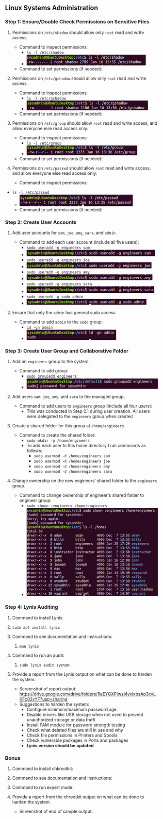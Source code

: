 ## Linux Systems Administration

### Step 1: Ensure/Double Check Permissions on Sensitive Files

1. Permissions on `/etc/shadow` should allow only `root` read and write access.

    - Command to inspect permissions: 
      - `ls -l /etc/shadow`
      - ![image-20210125170546094](Images/image-20210125170546094.png)
    - Command to set permissions (if needed):

2. Permissions on `/etc/gshadow` should allow only `root` read and write access.

    - Command to inspect permissions:
      - `ls -l /etc/gshadow`
      - ![image-20210125170611535](Images/image-20210125170611535.png)
    - Command to set permissions (if needed):

3. Permissions on `/etc/group` should allow `root` read and write access, and allow everyone else read access only.

    - Command to inspect permissions:
      - `ls -l /etc/group`
      - ![image-20210125170628443](Images/image-20210125170628443.png)
    - Command to set permissions (if needed):

4. Permissions on `/etc/passwd` should allow `root` read and write access, and allow everyone else read access only.

    - Command to inspect permissions:
  - `ls -l /etc/passwd`
      - ![image-20210125170640658](Images/image-20210125170640658.png)
    - Command to set permissions (if needed):

### Step 2: Create User Accounts

1. Add user accounts for `sam`, `joe`, `amy`, `sara`, and `admin`.

    - Command to add each user account (include all five users):
      - `sudo useradd -g engineers sam`
      - ![image-20210125171537947](Images/image-20210125171537947.png)
      - `sudo useradd -g engineers joe`
      - ![image-20210125171547452](Images/image-20210125171547452.png)
      - `sudo useradd -g engineers amy`
      - ![image-20210125171558413](Images/image-20210125171558413.png)
      - `sudo useradd -g engineers sara`
      - ![image-20210125171608909](Images/image-20210125171608909.png)
      - `sudo useradd -g sudo admin`
      - ![image-20210125171618847](Images/image-20210125171618847.png)

2. Ensure that only the `admin` has general sudo access.

    - Command to add `admin` to the `sudo` group:
      - `id -gn admin`
      - ![image-20210125171912364](Images/image-20210125171912364.png)

### Step 3: Create User Group and Collaborative Folder

1. Add an `engineers` group to the system.

    - Command to add group:
      - `sudo groupadd engineers`
      - ![image-20210125171952886](Images/image-20210125171952886.png)

2. Add users `sam`, `joe`, `amy`, and `sara` to the managed group.

    - Command to add users to `engineers` group (include all four users):
      - This was conducted in Step 2.1 during user creation. All users were delegated to the `engineers` group when created

3. Create a shared folder for this group at `/home/engineers`.

    - Command to create the shared folder:
      - `sudo mkdir -p /home/engineers`
      - To add each user to this home directory I ran commands as follows:
        - `sudo usermod -d /home/engineers sam`
        - `sudo usermod -d /home/engineers joe`
        - `sudo usermod -d /home/engineers amy`
        - `sudo usermod -d /home/engineers sara`

4. Change ownership on the new engineers' shared folder to the `engineers` group.

    - Command to change ownership of engineer's shared folder to engineer group:
      - `sudo chown :engineers /home/engineers`
      - ![image-20210125174836557](Images/image-20210125174836557.png)

### Step 4: Lynis Auditing

1. Command to install Lynis:
1. `sudo apt install lynis`
2. Command to see documentation and instructions:
    1. `man lynis`
3. Command to run an audit:
    1. `sudo lynis audit system`
4. Provide a report from the Lynis output on what can be done to harden the system.

    - Screenshot of report output: https://drive.google.com/drive/folders/1laEYGXPIwzj4yvlxbsAp3cvLKFc03yYF?usp=sharing
    - Suggestions to harden the system:
      - Configure minimum/maximum password age
      - Disable drivers like USB storage when not used to prevent unauthorized storage or data theft
      - Install PAM module for password strength testing
      - Check what deleted files are still in use and why
      - Check file permissions in Printers and Spools
      - Check vulnerable packages in Ports and packages
      - **Lynis version should be updated**


### Bonus
1. Command to install chkrootkit:

2. Command to see documentation and instructions:

3. Command to run expert mode:

4. Provide a report from the chrootkit output on what can be done to harden the system.
    - Screenshot of end of sample output:
